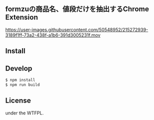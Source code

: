 ## formzuの商品名、値段だけを抽出するChrome Extension

https://user-images.githubusercontent.com/50548952/215272939-3189f1ff-73a2-438f-a1b6-391d3005231f.mov

## Install



## Develop

```bash
$ npm install
$ npm run build
```

## License

under the WTFPL.
